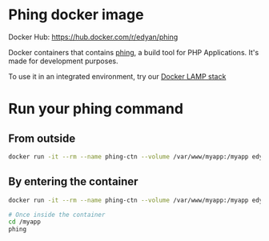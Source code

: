 # Phing docker image
Docker Hub: https://hub.docker.com/r/edyan/phing

Docker containers that contains [phing](https://www.phing.info/), a build tool for PHP Applications. It's made for development purposes.

To use it in an integrated environment, try our [Docker LAMP stack](https://github.com/edyan/docker-lamp)


# Run your phing command
## From outside
```bash
docker run -it --rm --name phing-ctn --volume /var/www/myapp:/myapp edyan/phing:2.16 phing -f /myapp/build.xml
```

## By entering the container
```bash
docker run -it --rm --name phing-ctn --volume /var/www/myapp:/myapp edyan/phing bash

# Once inside the container
cd /myapp
phing
```
